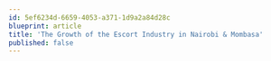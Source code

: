 ```yaml
---
id: 5ef6234d-6659-4053-a371-1d9a2a84d28c
blueprint: article
title: 'The Growth of the Escort Industry in Nairobi & Mombasa'
published: false
---
```

